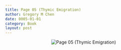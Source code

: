 ```yaml
---
title: Page 05 (Thymic Emigration)
author: Gregory M Chen
date: 0005-01-01
category: Book
layout: post
---
```


<p style="text-align:center;"><img src="{{site.baseurl}}/assets/Graphics_v3.2/Page05_Thymic-Emigration.png" alt="Page 05 (Thymic Emigration)" style="max-height: calc(100vh - 30px - 50px);"/></p>

